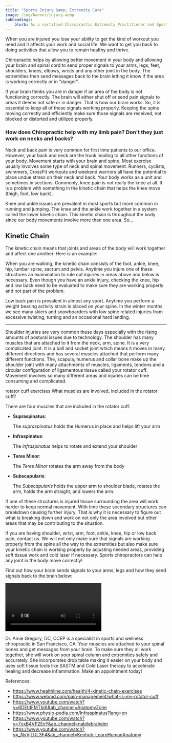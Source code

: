 ```yaml
---
title: "Sports Injury &amp; Extremity Care"
image: /img/banner/injury.webp
subheadings: 
    blurb: As a certified Chiropractic Extremity Practitioner and Sports Chiropractor, Dr. Gregory works on every moving part, from the spine to your shoulders, knees, and toes, making sure your whole body is balanced and working together harmoniously as a unit.
---
```



When you are injured you lose your ability to get the kind of workout you need and it affects your work and social life.   We want to get you back to doing activities that allow you to remain healthy and thrive.

Chiropractic helps by allowing better movement in your body and allowing your brain and spinal cord to send proper signals to your arms, legs, feet, shoulders, knees, elbows, wrists and any other joint in the body. The extremities then send messages back to the brain letting it know if the area is working correctly or in "danger".  

If your brain thinks you are in danger if an area of the body is not functioning correctly. The brain will either shut off or send pain signals to areas it deems not safe or in danger.  That is how our brain works.  So, it is essential to keep all of these signals working properly.  Keeping the  spine moving correctly and efficiently make sure those signals are received, not blocked or distorted and utilized properly.

### How does Chiropractic help with my limb pain? Don't they just work on necks and backs?

Neck and back pain is very common for first time patients to our office.  However, your back and neck are the trunk leading to all other functions of your body.  Movement starts with your brain and spine.  Most exercise usually involves some type of neck and spinal movement. Runners, cyclists, swimmers, CrossFit workouts and weekend warriors all have the potential to place undue stress on their neck and back.  Your body works as a unit and sometimes in sections.  Commonly, knee pain is not really the knee at all.  It is a problem with something in the kinetic chain that helps the knee move (thigh, foot, low back).  

Knee and ankle issues are prevalent in most sports but more common in running and jumping. The knee and the ankle work together in a system called the lower kinetic chain. This kinetic chain is throughout the body since our body movements involve more than one area. So...

## Kinetic Chain

The kinetic chain means that joints and areas of the body will work together and affect one another.  Here is an example:

When you are walking, the kinetic chain consists of the foot, ankle, knee, hip, lumbar spine, sacrum and pelvis.  Anytime you injure one of these structures an examination to rule out injuries in areas above and below is necessary. Even though you have an ankle injury,  checking the knee, hip and low back need to be evaluated to make sure they are working properly and not part of the problem. 

Low back pain is prevalent in almost any sport. Anytime you perform a weight bearing activity strain is placed on your spine. In the winter months we see many skiers and snowboarders with low spine related injuries from excessive twisting, turning and an occasional hard landing.

----

Shoulder injuries are very common these days especially with the rising amounts of postural issues due to technology. The shoulder has many muscles that are attached to it from the neck, arm, spine.  It is a very complicated joint.  It is a ball and socket joint which means it moves in many different directions and has several muscles attached that perform many different functions.  The, scapula, humerus and collar bone make up the shoulder joint with many attachments of  muscles, ligaments, tendons and a circular configuration of ligamentous tissue called your rotator cuff.   Movement involves so many different areas and injuries can be time consuming and complicated.  

rotator cuff exercises
What muscles are involved, included in the rotator cuff?

There are four muscles that are included in the rotator cuff:

- **Supraspinatus**:

    The _supraspinatus_ holds the Humerus in place and helps lift your arm

- **Infraspinatus**:

    The _infraspinatus_ helps to rotate and extend your shoulder

- **Teres Minor**:

    The _Teres Minor_ rotates the arm away from the body

- **Subscapularis**:

    The _Subscapularis_ holds the upper arm to shoulder blade, rotates the arm, holds the arm straight, and lowers the arm.

If one of these structures is injured tissue surrounding the area will work harder to keep normal movement. With time these secondary structures can breakdown causing further injury.  That is why it is necessary to figure out what is breaking down and work on not only the area involved but other areas that may be contributing to the situation. 

If you are having shoulder, wrist, arm, foot, ankle, knee, hip or low back pain, contact us.  We will not only make sure that signals are working properly from the spine all the way to the extremities but also make sure your kinetic chain is working properly by adjusting needed areas, providing soft tissue work and cold laser if necessary.  Sports chiropractors can help any joint in the body move correctly!

Find out how your brain sends signals to your arms, legs and how they send signals back to the brain below:

<video controls="controls" tabindex="-1" data-no-fullscreen="true" src="/storage/app/media/_05282019/Proprioception-of-brain-to-extremities.mp4" data-uw-styling-context="true"><source data-uw-styling-context="true"></video>

Dr. Amie Gregory, DC, CCEP is a specialist in sports and wellness chiropractic in San Francisco, CA.  Your muscles are attached to your spinal bones and get messages from your brain.  To make sure they all work together, she will work on your spinal column and extremities safely and accurately.  She incorporates drop table making it easier on your body and uses  soft tissue tools like SASTM and Cold Laser therapy to accelerate healing and decrease inflammation.  Make an appointment today!

References: 

* https://www.healthline.com/health/4-kinetic-chain-exercises
* https://www.webmd.com/pain-management/what-is-my-rotator-cuff
* https://www.youtube.com/watch?v=6DEtdFMTblA&ab_channel=AnatomyZone
* https://www.physio-pedia.com/Infraspinatus?lang=en
* https://www.youtube.com/watch?v=7yxB4VP2EvY&ab_channel=nabilebraheim
* https://www.youtube.com/watch?v=_NvVjLUL3F4&ab_channel=Kenhub-LearnHumanAnatomy
